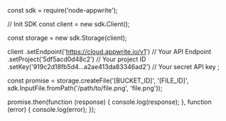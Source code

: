 const sdk = require('node-appwrite');

// Init SDK
const client = new sdk.Client();

const storage = new sdk.Storage(client);

client
    .setEndpoint('https://cloud.appwrite.io/v1') // Your API Endpoint
    .setProject('5df5acd0d48c2') // Your project ID
    .setKey('919c2d18fb5d4...a2ae413da83346ad2') // Your secret API key
;

const promise = storage.createFile('[BUCKET_ID]', '[FILE_ID]', sdk.InputFile.fromPath('/path/to/file.png', 'file.png'));

promise.then(function (response) {
    console.log(response);
}, function (error) {
    console.log(error);
});
